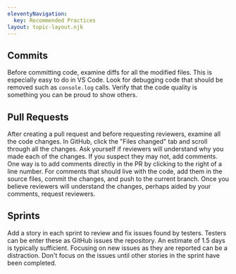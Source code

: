 ```yaml
---
eleventyNavigation:
  key: Recommended Practices
layout: topic-layout.njk
---
```


## Commits

Before committing code, examine diffs for all the modified files.
This is especially easy to do in VS Code.
Look for debugging code that should be removed such as `console.log` calls.
Verify that the code quality is something you can be proud to show others.

## Pull Requests

After creating a pull request and before requesting reviewers,
examine all the code changes.
In GitHub, click the "Files changed" tab and scroll through all the changes.
Ask yourself if reviewers will understand why you made each of the changes.
If you suspect they may not, add comments.
One way is to add comments directly in the PR
by clicking to the right of a line number.
For comments that should live with the code, add them in the source files,
commit the changes, and push to the current branch.
Once you believe reviewers will understand the changes,
perhaps aided by your comments, request reviewers.

## Sprints

Add a story in each sprint to review and fix issues found by testers.
Testers can be enter these as GitHub issues the repository.
An estimate of 1.5 days is typically sufficient.
Focusing on new issues as they are reported can be a distraction.
Don't focus on the issues until other stories in the sprint have been completed.
